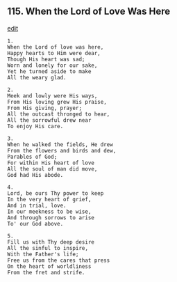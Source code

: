 
## 115.  When the Lord of Love Was Here
[edit](https://docs.google.com/document/d/16hjE3a0s6WnNJu-0cA-Ev9GRuk_yiHo2/edit?mode=html)




    1.
    When the Lord of love was here, 
    Happy hearts to Him were dear, 
    Though His heart was sad; 
    Worn and lonely for our sake, 
    Yet he turned aside to make 
    All the weary glad. 

    2.
    Meek and lowly were His ways, 
    From His loving grew His praise, 
    From His giving, prayer; 
    All the outcast thronged to hear, 
    All the sorrowful drew near 
    To enjoy His care. 

    3.
    When he walked the fields, He drew 
    From the flowers and birds and dew, 
    Parables of God; 
    For within His heart of love 
    All the soul of man did move, 
    God had His abode. 

    4.
    Lord, be ours Thy power to keep 
    In the very heart of grief, 
    And in trial, love. 
    In our meekness to be wise, 
    And through sorrows to arise 
    To' our God above. 

    5.
    Fill us with Thy deep desire 
    All the sinful to inspire, 
    With the Father's life; 
    Free us from the cares that press 
    On the heart of worldliness 
    From the fret and strife.
